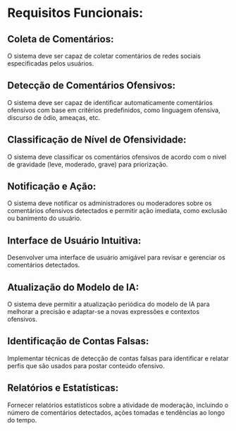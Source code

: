 # Requisitos Funcionais:

## Coleta de Comentários: 
O sistema deve ser capaz de coletar comentários de redes sociais especificadas pelos usuários.

## Detecção de Comentários Ofensivos: 
O sistema deve ser capaz de identificar automaticamente comentários ofensivos com base em critérios predefinidos, como linguagem ofensiva, discurso de ódio, ameaças, etc.

## Classificação de Nível de Ofensividade: 
O sistema deve classificar os comentários ofensivos de acordo com o nível de gravidade (leve, moderado, grave) para priorização.

## Notificação e Ação: 
O sistema deve notificar os administradores ou moderadores sobre os comentários ofensivos detectados e permitir ação imediata, como exclusão ou banimento do usuário.

## Interface de Usuário Intuitiva: 
Desenvolver uma interface de usuário amigável para revisar e gerenciar os comentários detectados.

## Atualização do Modelo de IA: 
O sistema deve permitir a atualização periódica do modelo de IA para melhorar a precisão e adaptar-se a novas expressões e contextos ofensivos.

## Identificação de Contas Falsas: 
Implementar técnicas de detecção de contas falsas para identificar e relatar perfis que são usados ​​para postar conteúdo ofensivo.

## Relatórios e Estatísticas: 
Fornecer relatórios estatísticos sobre a atividade de moderação, incluindo o número de comentários detectados, ações tomadas e tendências ao longo do tempo.
